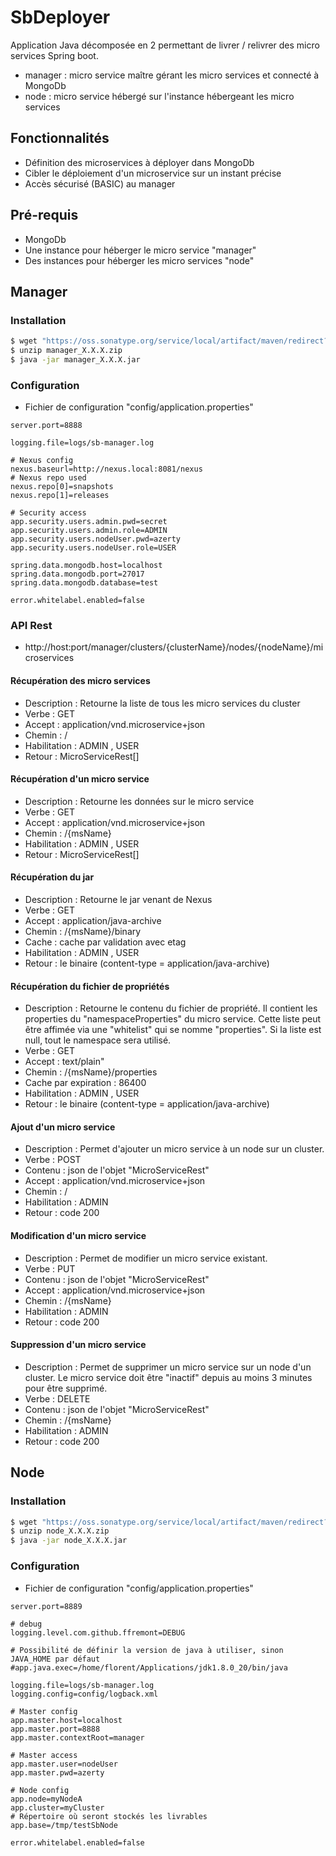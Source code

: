 # SbDeployer

Application Java décomposée en 2 permettant de livrer / relivrer des micro services Spring boot.
- manager : micro service maître gérant les micro services et connecté à MongoDb
- node : micro service hébergé sur l'instance hébergeant les micro services

## Fonctionnalités
* Définition des microservices à déployer dans MongoDb
* Cibler le déploiement d'un microservice sur un instant précise
* Accès sécurisé (BASIC) au manager

## Pré-requis
* MongoDb
* Une instance pour héberger le micro service "manager"
* Des instances pour héberger les micro services "node"


## Manager
### Installation
```bash
$ wget "https://oss.sonatype.org/service/local/artifact/maven/redirect?r=releases&g=com.github.ffremont.microservices.springboot&a=manager&v=X.X.X&e=zip&c=package" -O manager_X.X.X.zip
$ unzip manager_X.X.X.zip
$ java -jar manager_X.X.X.jar
```
### Configuration
 * Fichier de configuration "config/application.properties"
```properties
server.port=8888

logging.file=logs/sb-manager.log

# Nexus config
nexus.baseurl=http://nexus.local:8081/nexus
# Nexus repo used
nexus.repo[0]=snapshots
nexus.repo[1]=releases

# Security access
app.security.users.admin.pwd=secret
app.security.users.admin.role=ADMIN
app.security.users.nodeUser.pwd=azerty
app.security.users.nodeUser.role=USER

spring.data.mongodb.host=localhost
spring.data.mongodb.port=27017
spring.data.mongodb.database=test

error.whitelabel.enabled=false
```

### API Rest
 * http://host:port/manager/clusters/{clusterName}/nodes/{nodeName}/microservices
 
#### Récupération des micro services
 * Description : Retourne la liste de tous les micro services du cluster
 * Verbe : GET
 * Accept : application/vnd.microservice+json
 * Chemin : /
 * Habilitation : ADMIN , USER
 * Retour : MicroServiceRest[]
 
#### Récupération d'un micro service
 * Description : Retourne les données sur le micro service
 * Verbe : GET
 * Accept : application/vnd.microservice+json
 * Chemin : /{msName}
 * Habilitation : ADMIN , USER
 * Retour : MicroServiceRest[]
 
#### Récupération du jar
 * Description : Retourne le jar venant de Nexus
 * Verbe : GET
 * Accept : application/java-archive
 * Chemin : /{msName}/binary
 * Cache : cache par validation avec etag
 * Habilitation : ADMIN , USER
 * Retour : le binaire (content-type = application/java-archive)
  
#### Récupération du fichier de propriétés
 * Description : Retourne le contenu du fichier de propriété. Il contient les properties du "namespaceProperties" du micro service. Cette liste peut être affimée via une "whitelist" qui se nomme "properties". Si la liste est null, tout le namespace sera utilisé.
 * Verbe : GET
 * Accept : text/plain"
 * Chemin : /{msName}/properties
 * Cache par expiration : 86400
 * Habilitation : ADMIN , USER
 * Retour : le binaire (content-type = application/java-archive)

#### Ajout d'un micro service
 * Description : Permet d'ajouter un micro service à un node sur un cluster.
 * Verbe : POST
 * Contenu : json de l'objet "MicroServiceRest"
 * Accept : application/vnd.microservice+json
 * Chemin : /
 * Habilitation : ADMIN 
 * Retour : code 200

#### Modification d'un micro service
 * Description : Permet de modifier un micro service existant.
 * Verbe : PUT
 * Contenu : json de l'objet "MicroServiceRest"
 * Accept : application/vnd.microservice+json
 * Chemin : /{msName}
 * Habilitation : ADMIN 
 * Retour : code 200
 
#### Suppression d'un micro service
 * Description : Permet de supprimer un micro service sur un node d'un cluster. Le micro service doit être "inactif" depuis au moins 3 minutes pour être supprimé.
 * Verbe : DELETE
 * Contenu : json de l'objet "MicroServiceRest"
 * Chemin : /{msName}
 * Habilitation : ADMIN 
 * Retour : code 200

## Node
### Installation
```bash
$ wget "https://oss.sonatype.org/service/local/artifact/maven/redirect?r=releases&g=com.github.ffremont.microservices.springboot&a=node&v=X.X.X&e=zip&c=package" -O node_X.X.X.zip
$ unzip node_X.X.X.zip
$ java -jar node_X.X.X.jar
```
### Configuration
 * Fichier de configuration "config/application.properties"
```properties
server.port=8889

# debug
logging.level.com.github.ffremont=DEBUG

# Possibilité de définir la version de java à utiliser, sinon JAVA_HOME par défaut
#app.java.exec=/home/florent/Applications/jdk1.8.0_20/bin/java

logging.file=logs/sb-manager.log
logging.config=config/logback.xml

# Master config
app.master.host=localhost
app.master.port=8888
app.master.contextRoot=manager

# Master access
app.master.user=nodeUser
app.master.pwd=azerty

# Node config
app.node=myNodeA
app.cluster=myCluster
# Répertoire où seront stockés les livrables
app.base=/tmp/testSbNode

error.whitelabel.enabled=false
```
